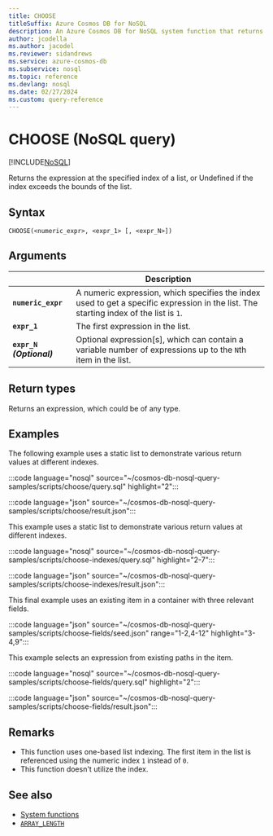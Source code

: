 ```yaml
---
title: CHOOSE
titleSuffix: Azure Cosmos DB for NoSQL
description: An Azure Cosmos DB for NoSQL system function that returns the expression at the specified index of a list.
author: jcodella
ms.author: jacodel
ms.reviewer: sidandrews
ms.service: azure-cosmos-db
ms.subservice: nosql
ms.topic: reference
ms.devlang: nosql
ms.date: 02/27/2024
ms.custom: query-reference
---
```


# CHOOSE (NoSQL query)

[!INCLUDE[NoSQL](../../includes/appliesto-nosql.md)]

Returns the expression at the specified index of a list, or Undefined if the index exceeds the bounds of the list\.

## Syntax

```nosql
CHOOSE(<numeric_expr>, <expr_1> [, <expr_N>])
```

## Arguments

| | Description |
| --- | --- |
| **`numeric_expr`** | A numeric expression, which specifies the index used to get a specific expression in the list. The starting index of the list is `1`. |
| **`expr_1`** | The first expression in the list. |
| **`expr_N` *(Optional)*** | Optional expression\[s\], which can contain a variable number of expressions up to the `N`th item in the list. |

## Return types

Returns an expression, which could be of any type.

## Examples

The following example uses a static list to demonstrate various return values at different indexes.

:::code language="nosql" source="~/cosmos-db-nosql-query-samples/scripts/choose/query.sql" highlight="2":::

:::code language="json" source="~/cosmos-db-nosql-query-samples/scripts/choose/result.json":::

This example uses a static list to demonstrate various return values at different indexes.

:::code language="nosql" source="~/cosmos-db-nosql-query-samples/scripts/choose-indexes/query.sql" highlight="2-7":::

:::code language="json" source="~/cosmos-db-nosql-query-samples/scripts/choose-indexes/result.json":::

This final example uses an existing item in a container with three relevant fields.

:::code language="json" source="~/cosmos-db-nosql-query-samples/scripts/choose-fields/seed.json" range="1-2,4-12" highlight="3-4,9":::

This example selects an expression from existing paths in the item.

:::code language="nosql" source="~/cosmos-db-nosql-query-samples/scripts/choose-fields/query.sql" highlight="2":::

:::code language="json" source="~/cosmos-db-nosql-query-samples/scripts/choose-fields/result.json":::

## Remarks

- This function uses one-based list indexing. The first item in the list is referenced using the numeric index `1` instead of `0`.
- This function doesn't utilize the index.

## See also

- [System functions](system-functions.yml)
- [`ARRAY_LENGTH`](array-length.md)
